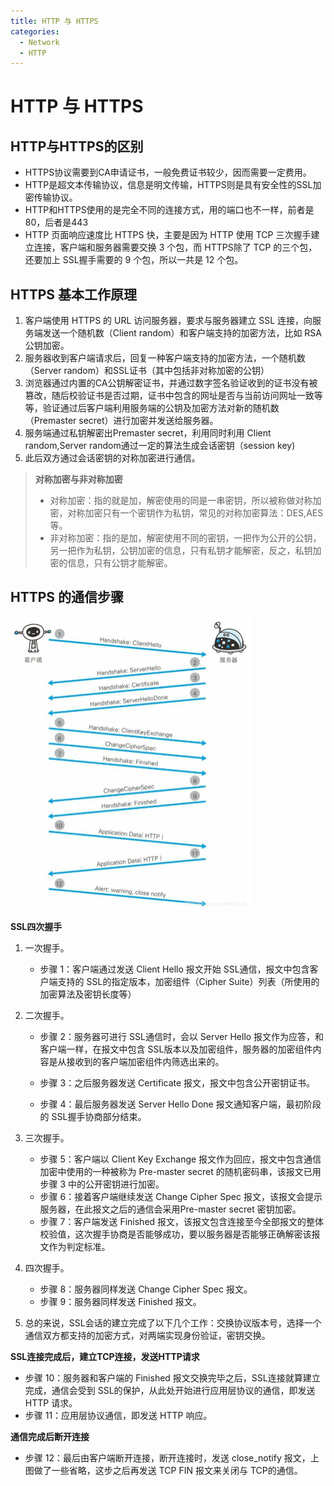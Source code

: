 ```yaml
---
title: HTTP 与 HTTPS
categories:
  - Network
  - HTTP
---
```

# HTTP 与 HTTPS

## HTTP与HTTPS的区别

- HTTPS协议需要到CA申请证书，一般免费证书较少，因而需要一定费用。
- HTTP是超文本传输协议，信息是明文传输，HTTPS则是具有安全性的SSL加密传输协议。
- HTTP和HTTPS使用的是完全不同的连接方式，用的端口也不一样，前者是80，后者是443
- HTTP 页面响应速度比 HTTPS 快，主要是因为 HTTP 使用 TCP 三次握手建立连接，客户端和服务器需要交换 3 个包，而 HTTPS除了 TCP 的三个包，还要加上 SSL握手需要的 9 个包，所以一共是 12 个包。

## HTTPS 基本工作原理

1. 客户端使用 HTTPS 的 URL 访问服务器，要求与服务器建立 SSL 连接，向服务端发送一个随机数（Client random）和客户端支持的加密方法，比如 RSA 公钥加密。
2. 服务器收到客户端请求后，回复一种客户端支持的加密方法，一个随机数（Server random）和SSL证书（其中包括非对称加密的公钥）
3. 浏览器通过内置的CA公钥解密证书，并通过数字签名验证收到的证书没有被篡改，随后校验证书是否过期，证书中包含的网址是否与当前访问网址一致等等，验证通过后客户端利用服务端的公钥及加密方法对新的随机数（Premaster secret）进行加密并发送给服务器。
4. 服务端通过私钥解密出Premaster secret，利用同时利用 Client random,Server random通过一定的算法生成会话密钥（session key)
5. 此后双方通过会话密钥的对称加密进行通信。

> **对称加密与非对称加密**
>
> - 对称加密：指的就是加，解密使用的同是一串密钥，所以被称做对称加密，对称加密只有一个密钥作为私钥，常见的对称加密算法：DES,AES等。
> - 非对称加密：指的是加，解密使用不同的密钥，一把作为公开的公钥，另一把作为私钥，公钥加密的信息，只有私钥才能解密，反之，私钥加密的信息，只有公钥才能解密。
>

## HTTPS 的通信步骤

<img src="https://raw.githubusercontent.com/LuShan123888/Files/main/Pictures/20210707134233.png" alt="2020042800445749" style="zoom:50%;" />

**SSL四次握手**

1. 一次握手。

    - 步骤 1：客户端通过发送 Client Hello 报文开始 SSL通信，报文中包含客户端支持的 SSL的指定版本，加密组件（Cipher Suite）列表（所使用的加密算法及密钥长度等）

2. 二次握手。

    - 步骤 2：服务器可进行 SSL通信时，会以 Server Hello 报文作为应答，和客户端一样，在报文中包含 SSL版本以及加密组件，服务器的加密组件内容是从接收到的客户端加密组件内筛选出来的。

    - 步骤 3：之后服务器发送 Certificate 报文，报文中包含公开密钥证书。

    - 步骤 4：最后服务器发送 Server Hello Done 报文通知客户端，最初阶段的 SSL握手协商部分结束。

3. 三次握手。

    - 步骤 5：客户端以 Client Key Exchange 报文作为回应，报文中包含通信加密中使用的一种被称为 Pre-master secret 的随机密码串，该报文已用步骤 3 中的公开密钥进行加密。
    - 步骤 6：接着客户端继续发送 Change Cipher Spec 报文，该报文会提示服务器，在此报文之后的通信会采用Pre-master secret 密钥加密。
    - 步骤 7：客户端发送 Finished 报文，该报文包含连接至今全部报文的整体校验值，这次握手协商是否能够成功，要以服务器是否能够正确解密该报文作为判定标准。

4. 四次握手。

    - 步骤 8：服务器同样发送 Change Cipher Spec 报文。
    - 步骤 9：服务器同样发送 Finished 报文。

5. 总的来说，SSL会话的建立完成了以下几个工作：交换协议版本号，选择一个通信双方都支持的加密方式，对两端实现身份验证，密钥交换。

**SSL连接完成后，建立TCP连接，发送HTTP请求**

- 步骤 10：服务器和客户端的 Finished 报文交换完毕之后，SSL连接就算建立完成，通信会受到 SSL的保护，从此处开始进行应用层协议的通信，即发送 HTTP 请求。
- 步骤 11：应用层协议通信，即发送 HTTP 响应。

**通信完成后断开连接**

- 步骤 12：最后由客户端断开连接，断开连接时，发送 close_notify 报文，上图做了一些省略，这步之后再发送 TCP FIN 报文来关闭与 TCP的通信。
